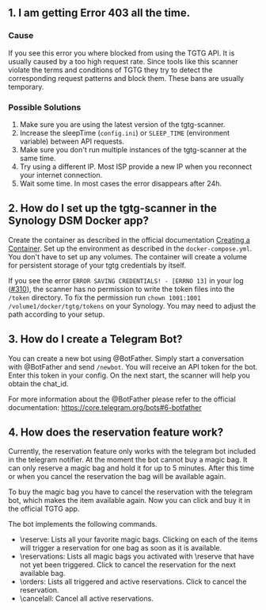 ## 1. I am getting Error 403 all the time.

### Cause
If you see this error you where blocked from using the TGTG API. It is usually caused by a too high request rate. Since tools like this scanner violate the terms and conditions of TGTG they try to detect the corresponding request patterns and block them. These bans are usually temporary.

### Possible Solutions
1. Make sure you are using the latest version of the tgtg-scanner.
2. Increase the sleepTime (`config.ini`) or `SLEEP_TIME` (environment variable) between API requests.
3. Make sure you don't run multiple instances of the tgtg-scanner at the same time.
4. Try using a different IP. Most ISP provide a new IP when you reconnect your internet connection.
5. Wait some time. In most cases the error disappears after 24h.

## 2. How do I set up the tgtg-scanner in the Synology DSM Docker app?

Create the container as described in the official documentation [Creating a Container](https://kb.synology.com/en-us/DSM/help/Docker/docker_container?version=7). Set up the environment as described in the `docker-compose.yml`. You don't have to set up any volumes. The container will create a volume for persistent storage of your tgtg credentials by itself.

If you see the error `ERROR SAVING CREDENTIALS! - [ERRNO 13]` in your log ([#310](https://github.com/Der-Henning/tgtg/issues/310)), the scanner has no permission to write the token files into the `/token` directory. To fix the permission run `chown 1001:1001 /volume1/docker/tgtg/tokens` on your Synology. You may need to adjust the path according to your setup.

## 3. How do I create a Telegram Bot?

You can create a new bot using @BotFather. Simply start a conversation with @BotFather and send `/newbot`. You will receive an API token for the bot. Enter this token in your config. On the next start, the scanner will help you obtain the chat_id.

For more information about the @BotFather please refer to the official documentation:
https://core.telegram.org/bots#6-botfather

## 4. How does the reservation feature work?

Currently, the reservation feature only works with the telegram bot included in the telegram notifier. At the moment the bot cannot buy a magic bag. It can only reserve a magic bag and hold it for up to 5 minutes. After this time or when you cancel the reservation the bag will be available again.

To buy the magic bag you have to cancel the reservation with the telegram bot, which makes the item available again. Now you can click and buy it in the official TGTG app.

The bot implements the following commands.

+ \reserve: Lists all your favorite magic bags. Clicking on each of the items will trigger a reservation for one bag as soon as it is available.
+ \reservations: Lists all magic bags you activated with \reserve that have not yet been triggered. Click to cancel the reservation for the next available bag.
+ \orders: Lists all triggered and active reservations. Click to cancel the reservation.
+ \cancelall: Cancel all active reservations.
